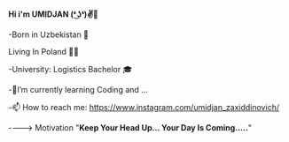 **Hi i'm UMIDJAN (❛ ͜ʖ❛)✌👋** 

-Born in Uzbekistan 👶

Living In Poland 🏃🏻

-University: Logistics Bachelor 🎓

-🌱I’m currently learning Coding and ...

-📫 How to reach me: https://www.instagram.com/umidjan_zaxiddinovich/

----> Motivation "**Keep Your Head Up... Your Day Is Coming.....**"

